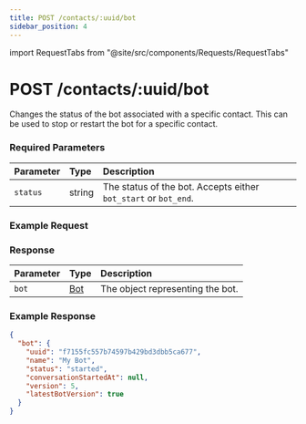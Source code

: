 ```yaml
---
title: POST /contacts/:uuid/bot
sidebar_position: 4
---
```


import RequestTabs from "@site/src/components/Requests/RequestTabs"

# POST /contacts/:uuid/bot

Changes the status of the bot associated with a specific contact. This can be used to stop or restart the bot for a specific contact.

### Required Parameters

| Parameter | Type   | Description                                                     |
| :-------- | :----- | :-------------------------------------------------------------- |
| `status`  | string | The status of the bot. Accepts either `bot_start` or `bot_end`. |

### Example Request

<RequestTabs endpoint='contacts_api' request="post_contact_bot"/>

### Response

| Parameter | Type                                   | Description                      |
| :-------- | :------------------------------------- | :------------------------------- |
| `bot`     | [Bot](/api/reference/object_types/bot) | The object representing the bot. |

### Example Response

```json title=response.json
{
  "bot": {
    "uuid": "f7155fc557b74597b429bd3dbb5ca677",
    "name": "My Bot",
    "status": "started",
    "conversationStartedAt": null,
    "version": 5,
    "latestBotVersion": true
  }
}
```
